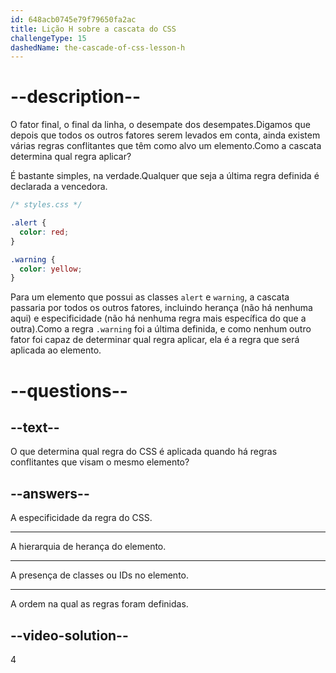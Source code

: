 ```yaml
---
id: 648acb0745e79f79650fa2ac
title: Lição H sobre a cascata do CSS
challengeType: 15
dashedName: the-cascade-of-css-lesson-h
---
```


# --description--

O fator final, o final da linha, o desempate dos desempates.Digamos que depois que todos os outros fatores serem levados em conta, ainda existem várias regras conflitantes que têm como alvo um elemento.Como a cascata determina qual regra aplicar?

É bastante simples, na verdade.Qualquer que seja a última regra definida é declarada a vencedora.

```css
/* styles.css */

.alert {
  color: red;
}

.warning {
  color: yellow;
}
```

Para um elemento que possui as classes `alert` e `warning`, a cascata passaria por todos os outros fatores, incluindo herança (não há nenhuma aqui) e especificidade (não há nenhuma regra mais específica do que a outra).Como a regra `.warning` foi a última definida, e como nenhum outro fator foi capaz de determinar qual regra aplicar, ela é a regra que será aplicada ao elemento.

# --questions--
## --text--

O que determina qual regra do CSS é aplicada quando há regras conflitantes que visam o mesmo elemento?

## --answers--

A especificidade da regra do CSS.

---

A hierarquia de herança do elemento.

---

A presença de classes ou IDs no elemento.

---

A ordem na qual as regras foram definidas.

## --video-solution--

4
